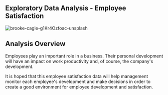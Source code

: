 ## Exploratory Data Analysis - Employee Satisfaction

![brooke-cagle-g1Kr4Ozfoac-unsplash](https://user-images.githubusercontent.com/70124491/116664256-68af4a80-a9c2-11eb-8805-885680cc8490.jpg)

## Analysis Overview
Employees play an important role in a business. Their personal development will have an impact on work productivity and, of course, the company's development.

It is hoped that this employee satisfaction data will help management monitor each employee's development and make decisions in order to create a good environment for employee development and satisfaction.
